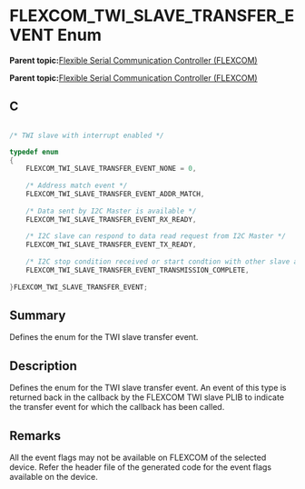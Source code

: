 # FLEXCOM\_TWI\_SLAVE\_TRANSFER\_EVENT Enum

**Parent topic:**[Flexible Serial Communication Controller \(FLEXCOM\)](GUID-137968B9-4089-44C6-9B5A-2F30929F6852.md)

**Parent topic:**[Flexible Serial Communication Controller \(FLEXCOM\)](GUID-1F0CC449-4122-4C77-A199-A7874C524FDD.md)

## C

```c

/* TWI slave with interrupt enabled */

typedef enum
{
    FLEXCOM_TWI_SLAVE_TRANSFER_EVENT_NONE = 0,
    
    /* Address match event */
    FLEXCOM_TWI_SLAVE_TRANSFER_EVENT_ADDR_MATCH,
    
    /* Data sent by I2C Master is available */
    FLEXCOM_TWI_SLAVE_TRANSFER_EVENT_RX_READY,
    
    /* I2C slave can respond to data read request from I2C Master */
    FLEXCOM_TWI_SLAVE_TRANSFER_EVENT_TX_READY,
    
    /* I2C stop condition received or start condtion with other slave address detected */
    FLEXCOM_TWI_SLAVE_TRANSFER_EVENT_TRANSMISSION_COMPLETE,
    
}FLEXCOM_TWI_SLAVE_TRANSFER_EVENT;

```

## Summary

Defines the enum for the TWI slave transfer event.

## Description

Defines the enum for the TWI slave transfer event. An event of this type is returned back in the callback by the FLEXCOM TWI slave PLIB to indicate the transfer event for which the callback has been called.

## Remarks

All the event flags may not be available on FLEXCOM of the selected device. Refer the header file of the generated code for the event flags available on the device.

